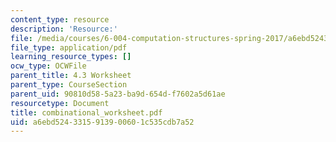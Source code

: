 ```yaml
---
content_type: resource
description: 'Resource:'
file: /media/courses/6-004-computation-structures-spring-2017/a6ebd5243315913900601c535cdb7a52_combinational_worksheet.pdf
file_type: application/pdf
learning_resource_types: []
ocw_type: OCWFile
parent_title: 4.3 Worksheet
parent_type: CourseSection
parent_uid: 90810d58-5a23-ba9d-654d-f7602a5d61ae
resourcetype: Document
title: combinational_worksheet.pdf
uid: a6ebd524-3315-9139-0060-1c535cdb7a52
---
```

